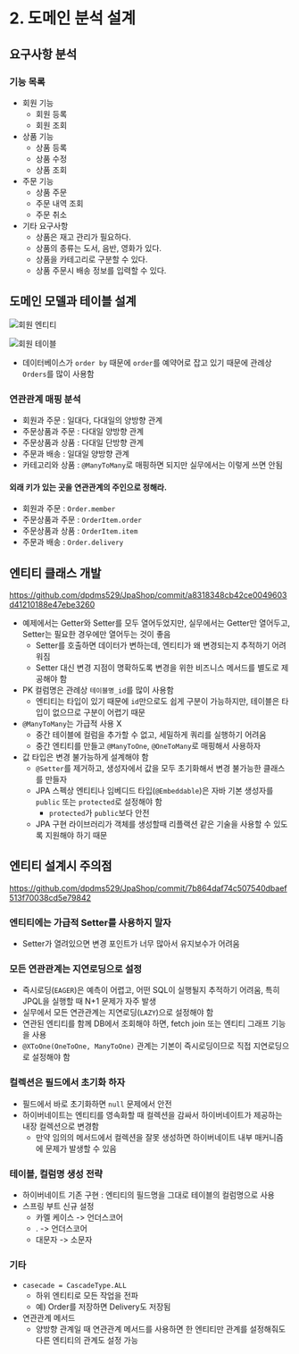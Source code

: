 # 2. 도메인 분석 설계

## 요구사항 분석
### 기능 목록
- 회원 기능
  - 회원 등록
  - 회원 조회
- 상품 기능
  - 상품 등록
  - 상품 수정
  - 상품 조회
- 주문 기능
  - 상품 주문
  - 주문 내역 조회
  - 주문 취소
- 기타 요구사항
  - 상품은 재고 관리가 필요하다.
  - 상품의 종류는 도서, 음반, 영화가 있다.
  - 상품을 카테고리로 구분할 수 있다.
  - 상품 주문시 배송 정보를 입력할 수 있다.

## 도메인 모델과 테이블 설계
![회원 엔티티](https://github.com/dpdms529/JpaShop/assets/60471550/56b5204d-a5d9-47bd-85db-9665e75e2053)

![회원 테이블](https://github.com/dpdms529/JpaShop/assets/60471550/09b71d7a-22da-40fc-aedf-8385f9ef6507)
- 데이터베이스가 `order by` 때문에 `order`를 예약어로 잡고 있기 때문에 관례상 `Orders`를 많이 사용함

### 연관관계 매핑 분석
- 회원과 주문 : 일대다, 다대일의 양방향 관계
- 주문상품과 주문 : 다대일 양방향 관계
- 주문상품과 상품 : 다대일 단방향 관계
- 주문과 배송 : 일대일 양방향 관계
- 카테고리와 상품 : `@ManyToMany`로 매핑하면 되지만 실무에서는 이렇게 쓰면 안됨

#### 외래 키가 있는 곳을 연관관계의 주인으로 정해라.
- 회원과 주문 : `Order.member`
- 주문상품과 주문 : `OrderItem.order`
- 주문상품과 상품 : `OrderItem.item`
- 주문과 배송 : `Order.delivery`

## 엔티티 클래스 개발
<https://github.com/dpdms529/JpaShop/commit/a8318348cb42ce0049603d41210188e47ebe3260>
- 예제에서는 Getter와 Setter를 모두 열어두었지만, 실무에서는 Getter만 열어두고, Setter는 필요한 경우에만 열어두는 것이 좋음
  - Setter를 호출하면 데이터가 변하는데, 엔티티가 왜 변경되는지 추적하기 어려워짐
  - Setter 대신 변경 지점이 명확하도록 변경을 위한 비즈니스 메서드를 별도로 제공해야 함
- PK 컬럼명은 관례상 `테이블명_id`를 많이 사용함
  - 엔티티는 타입이 있기 때문에 `id`만으로도 쉽게 구분이 가능하지만, 테이블은 타입이 없으므로 구분이 어렵기 때문
- `@ManyToMany`는 가급적 사용 X
  - 중간 테이블에 컬럼을 추가할 수 없고, 세밀하게 쿼리를 실행하기 어려움
  - 중간 엔티티를 만들고 `@ManyToOne`, `@OneToMany`로 매핑해서 사용하자
- 값 타입은 변경 불가능하게 설계해야 함
  - `@Setter`를 제거하고, 생성자에서 값을 모두 초기화해서 변경 불가능한 클래스를 만들자
  - JPA 스펙상 엔티티나 임베디드 타입(`@Embeddable`)은 자바 기본 생성자를 `public` 또는 `protected`로 설정해야 함
    - `protected`가 `public`보다 안전
  - JPA 구현 라이브러리가 객체를 생성할때 리플랙션 같은 기술을 사용할 수 있도록 지원해야 하기 때문

## 엔티티 설계시 주의점
<https://github.com/dpdms529/JpaShop/commit/7b864daf74c507540dbaef513f70038cd5e79842>

### 엔티티에는 가급적 Setter를 사용하지 말자
- Setter가 열려있으면 변경 포인트가 너무 많아서 유지보수가 어려움

### 모든 연관관계는 지연로딩으로 설정
- 즉시로딩(`EAGER`)은 예측이 어렵고, 어떤 SQL이 실행될지 추적하기 어려움, 특히 JPQL을 실행할 때 N+1 문제가 자주 발생
- 실무에서 모든 연관관계는 지연로딩(`LAZY`)으로 설정해야 함
- 연관된 엔티티를 함께 DB에서 조회해야 하면, fetch join 또는 엔티티 그래프 기능을 사용
- `@XToOne(OneToOne, ManyToOne)` 관계는 기본이 즉시로딩이므로 직접 지연로딩으로 설정해야 함

### 컬렉션은 필드에서 초기화 하자
- 필드에서 바로 초기화하면 `null` 문제에서 안전
- 하이버네이트는 엔티티를 영속화할 때 컬렉션을 감싸서 하이버네이트가 제공하는 내장 컬렉션으로 변경함
  - 만약 임의의 메서드에서 컬렉션을 잘못 생성하면 하이버네이트 내부 매커니즘에 문제가 발생할 수 있음

### 테이블, 컬럼명 생성 전략
- 하이버네이트 기존 구현 : 엔티티의 필드명을 그대로 테이블의 컬럼명으로 사용
- 스프링 부트 신규 설정
  - 카멜 케이스 -> 언더스코어
  - . -> 언더스코어
  - 대문자 -> 소문자

### 기타
- `casecade = CascadeType.ALL`
  - 하위 엔티티로 모든 작업을 전파
  - 예) Order를 저장하면 Delivery도 저장됨
- 연관관계 메서드
  - 양방향 관계일 때 연관관계 메서드를 사용하면 한 엔티티만 관계를 설정해줘도 다른 엔티티의 관계도 설정 가능 
